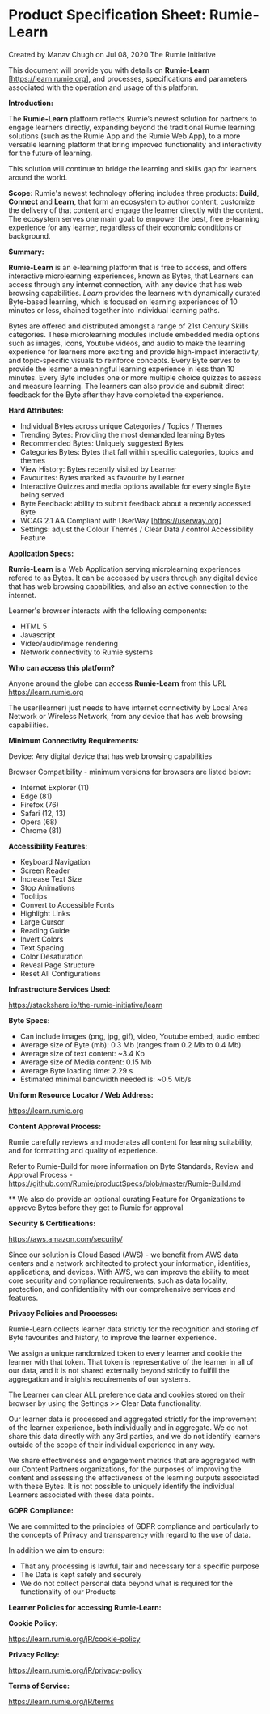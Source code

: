 
Product Specification Sheet: Rumie-Learn
=================================================================

Created by Manav Chugh on Jul 08, 2020 The Rumie Initiative

This document will provide you with details on **Rumie-Learn** [https://learn.rumie.org], and processes, specifications and parameters associated with the operation and usage of this platform. 

**Introduction:** 

The **Rumie-Learn** platform reflects Rumie’s newest solution for partners to engage learners directly, expanding beyond the traditional Rumie learning solutions (such as the Rumie App and the Rumie Web App), to a more versatile learning platform that bring improved functionality and interactivity for the future of learning.

This solution will continue to bridge the learning and skills gap for learners around the world. 

**Scope:**
Rumie's newest technology offering includes three products: **Build**, **Connect** and **Learn**, that form an ecosystem to author content, customize the delivery of that content and engage the learner directly with the content. The ecosystem serves one main goal: to empower the best, free e-learning experience for any learner, regardless of their economic conditions or background.


**Summary:**

**Rumie-Learn** is an e-learning platform that is free to access, and offers interactive microlearning experiences, known as Bytes, that Learners can access through any internet connection, with any device that has web browsing capabilities. *Learn* provides the learners with dynamically curated Byte-based learning, which is focused on learning experiences of 10 minutes or less, chained together into individual learning paths.

Bytes are offered and distributed amongst a range of 21st Century Skills categories. These microlearning modules include embedded media options such as images, icons, Youtube videos, and audio to make the learning experience for learners more exciting and provide high-impact interactivity, and topic-specific visuals to reinforce concepts. Every Byte serves to provide the learner a meaningful learning experience in less than 10 minutes. Every Byte includes one or more multiple choice quizzes to assess and measure learning. The learners can also provide and submit direct feedback for the Byte after they have completed the experience.

  
**Hard Attributes:**

  * Individual Bytes across unique Categories / Topics / Themes
  * Trending Bytes: Providing the most demanded learning Bytes
  * Recommended Bytes: Uniquely suggested Bytes
  * Categories Bytes: Bytes that fall within specific categories, topics and themes   
  * View History: Bytes recently visited by Learner
  * Favourites: Bytes marked as favourite by Learner
  * Interactive Quizzes and media options available for every single Byte being served
  * Byte Feedback: ability to submit feedback about a recently accessed Byte
  * WCAG 2.1 AA Compliant with UserWay [https://userway.org] 
  * Settings: adjust the Colour Themes / Clear Data / control Accessibility Feature


**Application Specs:**

**Rumie-Learn** is a Web Application serving microlearning experiences refered to as Bytes. It can be accessed by users through any digital device that has web browsing capabilities, and also an active connection to the internet.

Learner's browser interacts with the following components:
 * HTML 5
 * Javascript
 * Video/audio/image rendering
 * Network connectivity to Rumie systems

 
**Who can access this platform?**

Anyone around the globe can access **Rumie-Learn** from this URL https://learn.rumie.org

The user(learner) just needs to have internet connectivity by Local Area Network or Wireless Network, from any device that has web browsing capabilities.

**Minimum Connectivity Requirements:**

Device:
Any digital device that has web browsing capabilities

Browser Compatibility - minimum versions for browsers are listed below:

 * Internet Explorer (11)
 * Edge (81)
 * Firefox (76)
 * Safari (12, 13)
 * Opera (68)
 * Chrome (81)

**Accessibility Features:**
 * Keyboard Navigation
 * Screen Reader
 * Increase Text Size
 * Stop Animations
 * Tooltips
 * Convert to Accessible Fonts
 * Highlight Links
 * Large Cursor
 * Reading Guide
 * Invert Colors
 * Text Spacing
 * Color Desaturation
 * Reveal Page Structure
 * Reset All Configurations
 

**Infrastructure Services Used:**

https://stackshare.io/the-rumie-initiative/learn

**Byte Specs:**

 * Can include images (png, jpg, gif), video, Youtube embed, audio embed
 * Average size of Byte (mb): 0.3 Mb (ranges from 0.2 Mb to 0.4 Mb)
 * Average size of text content: ~3.4 Kb
 * Average size of Media content: 0.15 Mb
 * Average Byte loading time: 2.29 s
 * Estimated minimal bandwidth needed is: ~0.5 Mb/s

**Uniform Resource Locator / Web Address:**

https://learn.rumie.org

**Content Approval Process:**

Rumie carefully reviews and moderates all content for learning suitability, and for formatting and quality of experience.

Refer to Rumie-Build for more information on Byte Standards, Review and Approval Process - https://github.com/Rumie/productSpecs/blob/master/Rumie-Build.md

** We also do provide an optional curating Feature for Organizations to approve Bytes before they get to Rumie for approval

**Security & Certifications:**

https://aws.amazon.com/security/

Since our solution is Cloud Based (AWS) - we benefit from AWS data centers and a network architected to protect your information, identities, applications, and devices. With AWS, we can improve the ability to meet core security and compliance requirements, such as data locality, protection, and confidentiality with our comprehensive services and features.

**Privacy Policies and Processes:**

Rumie-Learn collects learner data strictly for the recognition and storing of Byte favourites and history, to improve the learner experience.

We assign a unique randomized token to every learner and cookie the learner with that token. That token is representative of the learner in all of our data, and it is not shared externally beyond strictly to fulfill the aggregation and insights requirements of our systems.

The Learner can clear ALL preference data and cookies stored on their browser by using the Settings >> Clear Data functionality.

Our learner data is processed and aggregated strictly for the improvement of the learner experience, both individually and in aggregate. We do not share this data directly with any 3rd parties, and we do not identify learners outside of the scope of their individual experience in any way.

We share effectiveness and engagement metrics that are aggregated with our Content Partners organizations, for the purposes of improving the content and assessing the effectiveness of the learning outputs associated with these Bytes. It is not possible to uniquely identify the individual Learners associated with these data points. 

**GDPR Compliance:**

We are committed to the principles of GDPR compliance and particularly to the concepts of Privacy and transparency with regard to the use of data. 

In addition we aim to ensure:

 * That any processing is lawful, fair and necessary for a specific purpose
 * The Data is kept safely and securely
 * We do not collect personal data beyond what is required for the functionality of our Products


**Learner Policies for accessing Rumie-Learn:**

**Cookie Policy:**

https://learn.rumie.org/jR/cookie-policy

**Privacy Policy:**

https://learn.rumie.org/jR/privacy-policy

**Terms of Service:**

https://learn.rumie.org/jR/terms

